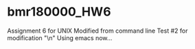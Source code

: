 # bmr180000_HW6

Assignment 6 for UNIX
Modified from command line
Test #2 for modification
"\n"
Using emacs now...